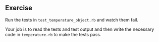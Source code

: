## Exercise
Run the tests in `test_temperature_object.rb` and watch them fail.

Your job is to read the tests and test output and then write the necessary code in `temperature.rb` to make the tests pass.
